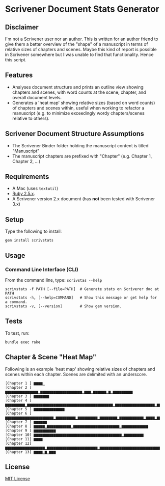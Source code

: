 # Scrivener Document Stats Generator

## Disclaimer

I'm not a Scrivener user nor an author. This is written for an author friend to give them a better overview of the "shape" of a manuscript in terms of relative sizes of chapters and scenes. Maybe this kind of report is possible in Scrivener somewhere but I was unable to find that functionality. Hence this script.

## Features

* Analyses document structure and prints an outline view showing chapters and scenes, with word counts at the scene, chapter, and overall document levels.
* Generates a 'heat map' showing relative sizes (based on word counts) of chapters and scenes within, useful when working to refactor a manuscript (e.g. to minimize exceedingly wordy chapters/scenes relative to others).

## Scrivener Document Structure Assumptions
* The Scrivener Binder folder holding the manuscript content is titled "Manuscript"
* The manuscript chapters are prefixed with "Chapter" (e.g. Chapter 1, Chapter 2, ...)

## Requirements

* A Mac (uses `textutil`)
* [Ruby 2.5.x](https://www.ruby-lang.org).
* A Scrivener version 2.x document (has **not** been tested with Scrivener 3.x)

## Setup

Type the following to install:

    gem install scrivstats

## Usage

### Command Line Interface (CLI)

From the command line, type: `scrivstas --help`

    scrivstats -f PATH [--file=PATH]  # Generate stats on Scriverer doc at PATH
    scrivstats -h, [--help=COMMAND]   # Show this message or get help for a command.
    scrivstats -v, [--version]        # Show gem version.

## Tests

To test, run:

    bundle exec rake

## Chapter & Scene "Heat Map"

Following is an example 'heat map' showing relative sizes of chapters and scenes within each chapter.  Scenes are delimited with an underscore.

``` Chapter & Scene Heat Map
[Chapter 1 ] ▆▆▆▆▁
[Chapter 2 ] ▆▆▆▆▆▆▆▆▆▆▆▆▆▆▆▁▆▆▆▆▆▆▆▆▆▆▆▆▆▆▆▆▆▆▆▁▆▆▆▁▆▆▆▆▆▆▁▆▁▆▆▆▆▆▆▆▆▆
[Chapter 3 ] ▆▆▆▆▆▆▆
[Chapter 4 ] ▆▆▆▆▆▆▆▆▆▁▆▆▆▆▆▆▆▆▆▆▆▆▆▆▆▆▆▆▆▆▆▆▆▆▆▆▆▆▆▆▆▆▆▆▆▆▆▆▆▁▆▆▆▆▆▆▆▆▆▆▆▆▆▆▆▆▆▆▁▆▆▆▆▆▆▆▆▆▆▆▆▆▆▆▆▆▆▆▆▆▆▆▁▆▆▆▆▆▆▆▆
[Chapter 5 ] ▆▆▆▆▆▆▆▆▆▆▆▆▆▆
[Chapter 6 ] ▆▆▆▆▆▆▆▆▆▆▆▆▆▆▆▆▆▆▆▆▆▆▁▆▆▆▆▆▆▆▆▆▁▆▆▆▆▆▆▆▆▆▁▆▆▆▆▆▆▆▆▁▆▆▆▆▆▆▆▆▆▆▆▁▆▆▆▆▁▆▆▆▆▆▆▆▆▆▆▆▆▆▆
[Chapter 7 ] ▆▆▆▆▆▆
[Chapter 8 ] ▆▆▆▆▆▁▆▆▆▆▆▆▆▆▆▆▆▁▆▆▆▆▆▆▆▆▆▆▆▆▆▆▆▆▆▆▆▆▆▁▆▆▆▆▆▆▆▆▆▆▆▆
[Chapter 9 ] ▆▆▆▆▆▆▆▆▆▆
[Chapter 10] ▆▆▆▆▆▆▆▆▆▆▆▆▆▆▆▆▆▆▆▆▆▆▆▆▆▆▆▆▆▆▆▆▆▆▆▆▆▆▆▆▁▆▆▆▆▆▆▆▆▆
[Chapter 11] ▆▆▆▆
[Chapter 12] ▆▆▆▆▆▆▆▆▆▆▆▆▆▆▆▆▆▆▁▆▆▆▆▆▆▆▆▆▆▆▆▆▆▆▆▆▆▆▆▆▆▆▁▆▆▆▆▆▆▆▆▆▆▆▆▆▆▆▆▆▆▆▆▆▆▆▆▆▆▆▆▆▆▆▆▆▆▆
[Chapter 13] ▆▆▆▆▁▆▁▆▆▆
```

## License

[MIT License](
https://choosealicense.com/licenses/mit/)
